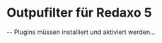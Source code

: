 Outpufilter für Redaxo 5
========================

--
Plugins müssen installiert und aktiviert werden...



